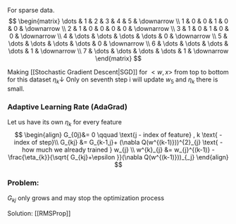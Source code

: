 For sparse data.
$$
\begin{matrix}
\dots  & 1 & 2 & 3 & 4 & 5  & \downarrow \\
1  & 0 & 0 & 1 & 0 & 0 & \downarrow \\
2  & 1 & 0 & 0 & 0 & 0  & \downarrow \\
3  & 1 & 0 & 1 & 0 & 0  & \downarrow \\
4  & \dots & \dots & \dots & \dots & 0 & \downarrow  \\
5  & \dots & \dots & \dots & \dots & 0  & \downarrow \\
6  & \dots & \dots & \dots & \dots & 1  & \downarrow \\
7 & \dots & \dots & \dots & \dots & 1 & \downarrow 
\end{matrix}
$$

Making [[Stochastic Gradient Descent|SGD]] for $<w,x>$ from top to bottom for this dataset $\eta_{k} \downarrow$
Only on seventh step i will update $w_{5}$ and $\eta_{k}$ there is small.

### Adaptive Learning Rate (AdaGrad)
Let us have its own $\eta_{k}$ for every feature 
$$
\begin{align}
G_{0j}&= 0 \qquad \text{j - index of feature} , k \text{ - index of step}\\
G_{kj} &= G_{k-1,j}+ (\nabla Q(w^{(k-1)}))^{2}_{j}  \text{ - how much we already trained } w_{j} \\
w^{k}_{j} &= w_{j}^{(k-1)} - \frac{\eta_{k}}{\sqrt{ G_{kj}+\epsilon }}(\nabla Q(w^{(k-1)}))_{_j}
\end{align}
$$

### Problem: 
$G_{kj}$ only grows and may stop the optimization process

Solution:
[[RMSProp]]